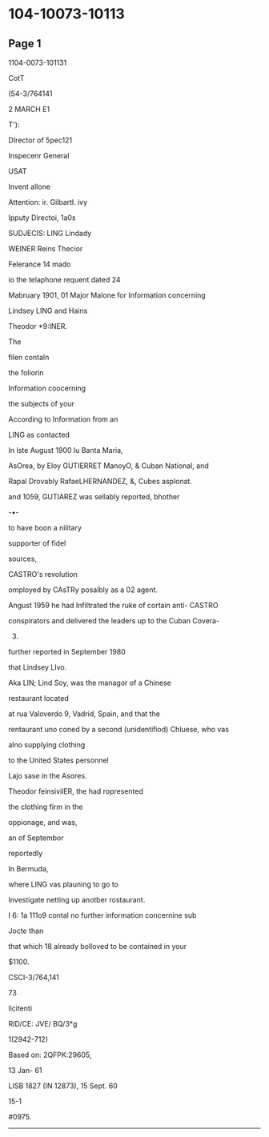 # 104-10073-10113

## Page 1

1104-0073-101131

CotT

(54-3/764141

2 MARCH E1

T'):

DIrector of 5pec121

Inspecenr General

USAT

Invent allone

Attention: ir. Gilbartl. ivy

Ipputy Directoi, 1a0s

SUDJECIS: LING Lindady

WEINER Reins Thecior

Felerance 14 mado

io the telaphone requent dated 24

Mabruary 1901, 01 Major Malone for Information concerning

Lindsey LING and Hains

Theodor *9:INER.

The

filen contaln

the foliorin

Information coocerning

the subjects of your

According to Information from an

LING as contacted

In Iste August 1900 lu Banta Maria,

AsOrea, by Eloy GUTIERRET ManoyO, & Cuban National, and

Rapal Drovably RafaeLHERNANDEZ, &, Cubes asplonat.

and 1059, GUTIAREZ was sellably reported, bhother

-•-

to have boon a nilitary

supporter of fidel

sources,

CASTRO's revolution

omployed by CAsTRy posalbly as a 02 agent.

Angust 1959 he had Infiltrated the ruke of cortain anti- CASTRO

conspirators and delivered the leaders up to the Cuban Covera-

3.

further reported in September 1980

that Lindsey LIvo.

Aka LIN; Lind Soy, was the managor of a Chinese

restaurant located

at rua Valoverdo 9, Vadrid, Spain, and that the

rentaurant uno coned by a second (unidentifiod) Chluese, who vas

alno supplying clothing

to the United States personnel

Lajo sase in the Asores.

Theodor feinsivilER, the had ropresented

the clothing firm in the

oppionage, and was,

an of Septembor

reportedly

In Bermuda,

where LING vas plauning to go to

Investigate netting up anotber rostaurant.

I 6: 1a 111o9 contal no further information concernine sub

Jocte than

that which 18 already bolloved to be contained in your

$1100.

CSCI-3/764,141

73

licitenti

RID/CE: JVE/ BQ/3*g

1(2942-712)

Based on: 2QFPK:29605,

13 Jan- 61

LISB 1827 (IN 12873), 15 Sept. 60

15-1

#0975.

---

